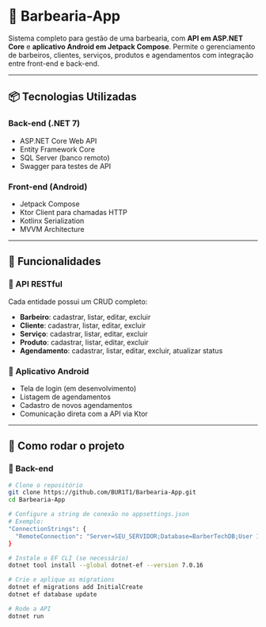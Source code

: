 # 💈 Barbearia-App

Sistema completo para gestão de uma barbearia, com **API em ASP.NET Core** e **aplicativo Android em Jetpack Compose**. Permite o gerenciamento de barbeiros, clientes, serviços, produtos e agendamentos com integração entre front-end e back-end.

---

## 📦 Tecnologias Utilizadas

### Back-end (.NET 7)
- ASP.NET Core Web API
- Entity Framework Core
- SQL Server (banco remoto)
- Swagger para testes de API

### Front-end (Android)
- Jetpack Compose
- Ktor Client para chamadas HTTP
- Kotlinx Serialization
- MVVM Architecture

---

## 🧠 Funcionalidades

### 🔹 API RESTful
Cada entidade possui um CRUD completo:

- **Barbeiro**: cadastrar, listar, editar, excluir
- **Cliente**: cadastrar, listar, editar, excluir
- **Serviço**: cadastrar, listar, editar, excluir
- **Produto**: cadastrar, listar, editar, excluir
- **Agendamento**: cadastrar, listar, editar, excluir, atualizar status

### 🔹 Aplicativo Android
- Tela de login (em desenvolvimento)
- Listagem de agendamentos
- Cadastro de novos agendamentos
- Comunicação direta com a API via Ktor

---

## 🚀 Como rodar o projeto

### 🔧 Back-end

```bash
# Clone o repositório
git clone https://github.com/BUR1T1/Barbearia-App.git
cd Barbearia-App

# Configure a string de conexão no appsettings.json
# Exemplo:
"ConnectionStrings": {
  "RemoteConnection": "Server=SEU_SERVIDOR;Database=BarberTechDB;User Id=USUARIO;Password=SENHA;TrustServerCertificate=True;"
}

# Instale o EF CLI (se necessário)
dotnet tool install --global dotnet-ef --version 7.0.16

# Crie e aplique as migrations
dotnet ef migrations add InitialCreate
dotnet ef database update

# Rode a API
dotnet run
